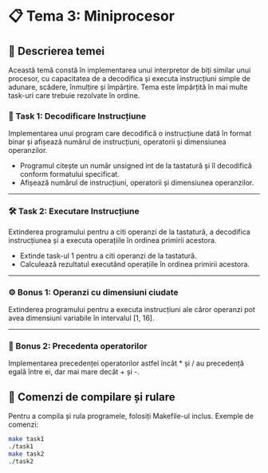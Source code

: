 # 📋 Tema 3: Miniprocesor

## 📝 Descrierea temei
Această temă constă în implementarea unui interpretor de biți similar unui procesor, cu capacitatea de a decodifica și executa instrucțiuni simple de adunare, scădere, înmulțire și împărțire. Tema este împărțită în mai multe task-uri care trebuie rezolvate în ordine.

### 🧩 Task 1: Decodificare Instrucțiune
Implementarea unui program care decodifică o instrucțiune dată în format binar și afișează numărul de instrucțiuni, operatorii și dimensiunea operanzilor.
- Programul citește un număr unsigned int de la tastatură și îl decodifică conform formatului specificat.
- Afișează numărul de instrucțiuni, operatorii și dimensiunea operanzilor.

---

### 🛠️ Task 2: Executare Instrucțiune
Extinderea programului pentru a citi operanzi de la tastatură, a decodifica instrucțiunea și a executa operațiile în ordinea primirii acestora.
- Extinde task-ul 1 pentru a citi operanzi de la tastatură.
- Calculează rezultatul executând operațiile în ordinea primirii acestora.

---

### ⚙️ Bonus 1: Operanzi cu dimensiuni ciudate
Extinderea programului pentru a executa instrucțiuni ale căror operanzi pot avea dimensiuni variabile în intervalul [1, 16].

---

### 🔄 Bonus 2: Precedenta operatorilor
Implementarea precedenței operatorilor astfel încât * și / au precedență egală între ei, dar mai mare decât + și -.

## 🚀 Comenzi de compilare și rulare
Pentru a compila și rula programele, folosiți Makefile-ul inclus. Exemple de comenzi:
```bash
make task1
./task1
make task2
./task2
```
